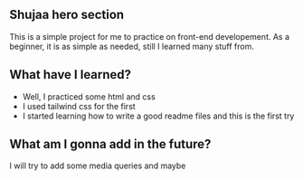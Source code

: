 ## Shujaa hero section
This is a simple project for me to practice on front-end  developement. As a beginner, it is as simple as needed, still I learned many stuff from.

## What have I learned?
- Well, I practiced some html and css
- I used tailwind css for the first
- I started learning how to write a good readme files and this is the first try
## What am I gonna add in the future?
I will try to add some media queries and maybe

